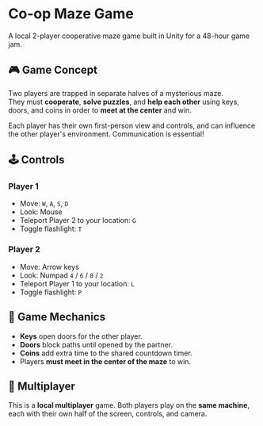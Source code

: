 # Co-op Maze Game

A local 2-player cooperative maze game built in Unity for a 48-hour game jam.

## 🎮 Game Concept

Two players are trapped in separate halves of a mysterious maze.  
They must **cooperate**, **solve puzzles**, and **help each other** using keys, doors, and coins in order to **meet at the center** and win.

Each player has their own first-person view and controls, and can influence the other player's environment. Communication is essential!

## 🕹️ Controls

### Player 1
- Move: `W`, `A`, `S`, `D`
- Look: Mouse
- Teleport Player 2 to your location: `G`
- Toggle flashlight: `T`

### Player 2
- Move: Arrow keys
- Look: Numpad `4` / `6` / `8` / `2`
- Teleport Player 1 to your location: `L`
- Toggle flashlight: `P`

## 🧩 Game Mechanics

- **Keys** open doors for the other player.
- **Doors** block paths until opened by the partner.
- **Coins** add extra time to the shared countdown timer.
- Players **must meet in the center of the maze** to win.

## 👥 Multiplayer

This is a **local multiplayer** game. Both players play on the **same machine**, each with their own half of the screen, controls, and camera.

